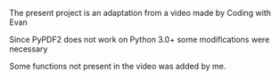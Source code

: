 The present project is an adaptation from a video made by Coding with Evan

Since PyPDF2 does not work on Python 3.0+ some modifications were necessary

Some functions not present in the video was added by me.
